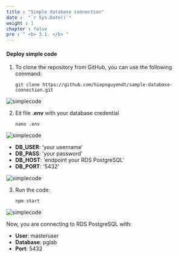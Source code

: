 ```yaml
---
title : "Simple database connection"
date :  "`r Sys.Date()`" 
weight : 1
chapter : false
pre : " <b> 3.1. </b> "
---
```


#### Deploy simple code

1. To clone the repository from GitHub, you can use the following command:
    ```
    git clone https://github.com/hiepnguyendt/sample-database-connection.git
    ```

![simplecode](/images/2.1/1.png)

2. Eit file **.env** with your database credential
    ```
    nano .env

    ```
![simplecode](/images/2.2/4.png)

- **DB_USER**: 'your username'  
- **DB_PASS**: 'your password'
- **DB_HOST**: 'endpoint your RDS PostgreSQL'
- **DB_PORT**: '5432'

![simplecode](/images/2.1/3.png)

3. Run the code:
    ```
    npm start
    ```

![simplecode](/images/2.1/2.png)

Now, you are connecting to RDS PostgreSQL with:
- **User**: masteruser
- **Database**: pglab
- **Port**: 5432